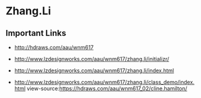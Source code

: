 # Zhang.Li

## Important Links

- http://hdraws.com/aau/wnm617
- http://www.lzdesignworks.com/aau/wnm617/zhang.li/initializr/
- http://www.lzdesignworks.com/aau/wnm617/zhang.li/index.html


- http://www.lzdesignworks.com/aau/wnm617/zhang.li/class_demo/index.html
view-source:https://hdraws.com/aau/wnm617_02/cline.hamilton/
